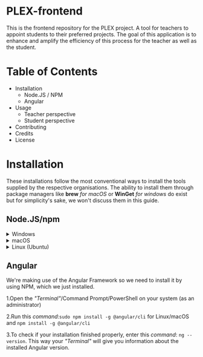 # PLEX-frontend #
This is the frontend repository for the PLEX project. A tool for teachers to appoint students to their preferred projects. The goal of this application is to enhance and amplify the efficiency of this process for the teacher as well as the student. 

# Table of Contents #
- Installation
  - Node.JS / NPM
  - Angular
- Usage
  - Teacher perspective
  - Student perspective
- Contributing
- Credits
- License

# Installation # 
These installations follow the most conventional ways to install the tools supplied by the respective organisations. The ability to install them through package managers like __brew__ _for macOS_ or __WinGet__ _for windows_ do exist but for simplicity's sake, we won't discuss them in this guide. 

## Node.JS/npm ###
<details>
<summary>
Windows 
</summary>
<p>
1.In order to get started with the frontend project we need some tools. One of them is Node.js/NPM. Head on over to this website: https://nodejs.org/en/download/ The LTS option will be highlighted as of writing this guide. Choose the <i>"Windows Installer"</i> option and a download will be prompted. The downloaded file will also include the NPM Package manager.

2.Open the downloaded file and your system will ask you if you want to run the software. Click _"Run"_.  The installation wizard will start. 
In order to proceed, click _"Next"_ until the option to click _"Install"_ is being presented. Just click install and the installation will proceed. When it is 
done, click "Finish" to close the installation wizard.a
  
3.Check if Node.js / NPM is installed by opening a command prompt on the system and running these seperate commands: 
 </br> `node -v`</br> `npm -v`</br> If both are installed correctly they will output their respective version.
</p>
</details>

<details>
<summary> 
macOS
</summary>
<p>
1.Open the terminal by pressing: <kbd> ⌘ + Space</kbd> and enter: <i>"Terminal"</i> in the "Spotlight Search"

2.Enter `node -v` and press <kbd> Enter </kbd> if you have already installed node, it will output the version. If you haven't the terminal will output something like: `-bash: node: command not found`
* In case it is already installed, update the NPM to the latest version by typing in: `sudo npm i -g npm`. This way you'll have installed the latest node version and you can proceed to the [__Angular installation__](#Angular)

3.Go to https://nodejs.org/en/download/ and choose the <i> "macOS Installer" </i>. A download will be prompted. Just like the Windows version, the NPM Package manager will be included.

4.Locate the file in Finder and double click on it.
  
5.Go through the entire installation process.
  
6.Open the terminal by pressing: <kbd> ⌘ + Space</kbd> and enter: <i>"Terminal"</i> in the "Spotlight Search"
  
7.Enter `node -v` and press <kbd> Enter </kbd> If everything went the way it is supposed to, your terminal should now output the version of NodeJS you have installed
</p> 
</details>  

<details>
<summary>
Linux (Ubuntu)
</summary>
<p>
1.Open the terminal by pressing: <kbd> CTRL + ALT + T </kbd>
  
2.Type this into the <i>"Terminal"</i>: `sudo apt install nodejs`. Enter your password when being prompted to do so.

3.After the installation is finished, enter this into the <i>"Terminal"</i>: `node -v`. If everything went well, the <i>"Terminal"</i> will output the version of NodeJS
  
4.Type this into the <i>"Terminal"</i>: `sudo apt install npm`. Enter your password when being prompted to do so. 
  
5.After the installation is finished, enter this into the <i>"Terminal"</i>: `npm -v`. If everything went well, the <i>"Terminal"</i> will output the version of NPM.
</p>
</details>

## Angular  <a name="Angular"></a> ##
 
We're making use of the Angular Framework so we need to install it by using NPM, which we just installed. 

1.Open the <i>"Terminal"</i>/Command Prompt/PowerShell on your system (as an administrator)

2.Run this <i>command</i>:`sudo npm install -g @angular/cli` for Linux/macOS and `npm install -g @angular/cli`

3.To check if your installation finished properly, enter this <i>command</i>: `ng --version`. This way your <i>"Terminal"</i> will give you information about the installed Angular version. 



